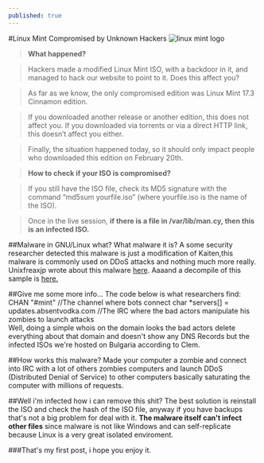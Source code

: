 ```yaml
---
published: true
---
```



#Linux Mint Compromised by Unknown Hackers
![linux mint logo]({{site.baseurl}}/http://www.case-badges.com/images/linux_mint_label_1.jpg)
> **What happened?**

> Hackers made a modified Linux Mint ISO, with a backdoor in it, and managed to hack our website to point to it.
Does this affect you?

> As far as we know, the only compromised edition was Linux Mint 17.3 Cinnamon edition.

> If you downloaded another release or another edition, this does not affect you. If you downloaded via torrents or via a direct HTTP link, this doesn’t affect you either.

> Finally, the situation happened today, so it should only impact people who downloaded this edition on February 20th.

> **How to check if your ISO is compromised?**

> If you still have the ISO file, check its MD5 signature with the command “md5sum yourfile.iso” (where yourfile.iso is the name of the ISO).

> Once in the live session, **if there is a file in /var/lib/man.cy, then this is an infected ISO.**

##Malware in GNU/Linux what? What malware it is?
A some security researcher detected this malware is just a modification of Kaiten,this malware is commonly used on DDoS attacks and nothing much more really. Unixfreaxjp wrote about this malware [here](http://blog.malwaremustdie.org/2013/05/story-of-unix-trojan-tsunami-ircbot-w.html "here").
Aaaand a decompile of this sample is [here.](https://gist.github.com/Oweoqi/31239851e5b84dbba894 "here.")

##Give me some more info...
The code below is what researchers find:
				CHAN "#mint" //The channel where bots connect
				char *servers[] = updates.absentvodka.com //The IRC where the bad actors manipulate his zombies to launch attacks	
Well, doing a simple whois on the domain looks the bad actors delete everything about that domain and doesn't show any DNS Records but the infected ISOs we're hosted on Bulgaria according to Clem.

##How works this malware?
Made your computer a zombie and connect into IRC with a lot of others zombies computers and launch DDoS (Distributed Denial of Service) to other computers basically saturating the computer with millions of requests.

##Well i'm infected how i can remove this shit?
The best solution is reinstall the ISO and check the hash of the ISO file, anyway if you have backups that's not a big problem for deal with it. **The malware itself can't infect other files** since malware is not like Windows and can self-replicate because Linux is a very great isolated enviroment. 

###That's my first post, i hope you enjoy it.
